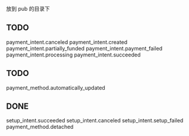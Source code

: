 放到 pub 的目录下

## TODO

payment_intent.canceled
payment_intent.created
payment_intent.partially_funded
payment_intent.payment_failed
payment_intent.processing
payment_intent.succeeded

## TODO

payment_method.automatically_updated

## DONE

setup_intent.succeeded
setup_intent.canceled
setup_intent.setup_failed
payment_method.detached
